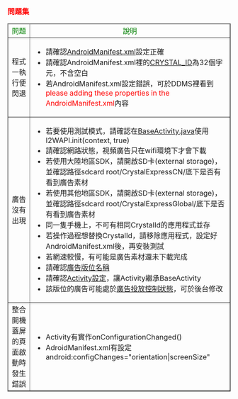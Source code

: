 ﻿﻿<h3 id='before' style='color:red'>問題集</h3>
<table border="1">
	<thead>
		<tr>
			<td style='color:green'>問題</td><td align="center" style='color:green'>說明</td>
		</tr>
	</thead>
	<tbody>
		<tr>
			<td align="center">程式一執行便閃退</td>
			<td>
				<ul>
					<li>請確認<a target="_blank" href="../androidmanifest">AndroidManifest.xml</a>設定正確</li>
					<li>請確認AndroidManifest.xml裡的<a target="_blank" href="../androidmanifest/#meta-data">CRYSTAL_ID</a>為32個字元，不含空白</li>
					<li>若AndroidManifest.xml設定錯誤，可於DDMS裡看到<span style="color:red">please adding these properties in the AndroidManifest.xml</span>內容</li>
				</ul>
			</td>
		</tr>
		<tr>
			<td align="center">
				廣告沒有出現
			</td>
			<td>
				<ul>
					<li>若要使用測試模式，請確認在<a target="_blank" href="../activity_setting/#testmode">BaseActivity.java</a>使用I2WAPI.init(context, true)</li>
					<li>請確認網路狀態，視頻廣告只在wifi環境下才會下載</li>
					<li>若使用大陸地區SDK，請開啟SD卡(external storage)，並確認路徑sdcard root/CrystalExpressCN/底下是否有看到廣告素材</li>
					<li>若使用其他地區SDK，請開啟SD卡(external storage)，並確認路徑sdcard root/CrystalExpressGlobal/底下是否有看到廣告素材</li>
					<li>同一隻手機上，不可有相同CrystalId的應用程式並存</li>
					<li>若操作過程想替換CrystalId，請移除應用程式，設定好AndroidManifest.xml後，再安裝測試</li>
					<li>若網速較慢，有可能是廣告素材還未下載完成</li>
					<li>請確認<a target="_blank" href="../naming/#placement">廣告版位名稱</a></li>
					<li>請確認<a target="_blank" href="../activity_setting">Activity設定</a>，讓Activity繼承BaseActivity</li>
					<li>該版位的廣告可能處於<a target="_blank" href="https://github.com/roylo/CrystalExpressDocumentation-iOS-zh_CN/blob/master/terminology.md/#user-content-ad-serving-control-廣告投放控制">廣告投放控制狀態</a>，可於後台修改</li>
				</ul>
			</td>
		</tr>
		<tr>
			<td align="center">
				整合開機蓋屏的頁面啟動時發生錯誤
			</td>
			<td>
				<ul>
					<li>Activity有實作onConfigurationChanged()</li>
					<li>AdroidManifest.xml有設定android:configChanges="orientation|screenSize"</li>
				</ul>
			</td>
		</tr>
	</tbody>
</table>

<br/>
<br/>
